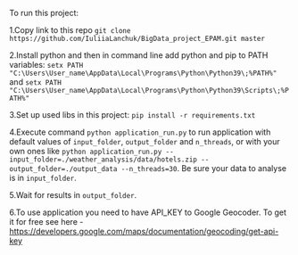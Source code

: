 To run this project:

1.Copy link to this repo `git clone https://github.com/IuliiaLanchuk/BigData_project_EPAM.git master`

2.Install python and then in command line add python and pip to PATH variables:
`setx PATH "C:\Users\User_name\AppData\Local\Programs\Python\Python39\;%PATH%"` and
`setx PATH "C:\Users\User_name\AppData\Local\Programs\Python\Python39\Scripts\;%PATH%"`

3.Set up used libs in this project: `pip install -r requirements.txt`

4.Execute command `python application_run.py` to run application with default values of `input_folder`, 
`output_folder` and `n_threads`, or with your own ones like `python application_run.py --input_folder=./weather_analysis/data/hotels.zip
--output_folder=./output_data --n_threads=30`. Be sure your data to analyse is in `input_folder`.

5.Wait for results in `output_folder`.

6.To use application you need to have API_KEY to Google Geocoder. To get it for free see here - 
https://developers.google.com/maps/documentation/geocoding/get-api-key

